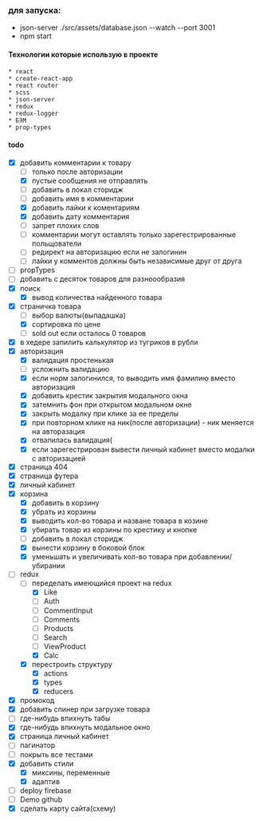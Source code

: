 ### для запуска:
* json-server ./src/assets/database.json --watch --port 3001
* npm start


#### Технологии которые использую в проекте
    * react 
    * create-react-app 
    * react router
    * scss 
    * json-server 
    * redux 
    * redux-logger 
    * БЭМ
    * prop-types


#### todo
 * [x] добавить комментарии к товару
   * [ ] только после авторизации
   * [x] пустые сообщения не отправлять
   * [ ] добавить в локал сторидж
   * [ ] добавить имя в комментарии
   * [x] добавить лайки к коментариям
   * [x] добавить дату комментария
   * [ ] запрет плохих слов
   * [ ] комментарии могут оставлять только зарегестрированные польщователи
   * [ ] редирект на авторизацию если не залогинин 
   * [ ] лайки у комментов должны быть независимые друг от друга
 * [ ] propTypes
 * [ ] добавить с десяток товаров для разноообразия
 * [x] поиск
   * [x] вывод количества найденного товара
 * [x] страничка товара
   * [ ] выбор валюты(выпадашка)
   * [x] сортировка по цене
   * [ ] sold out если осталось 0 товаров
 * [x] в хедере запилить калькулятор из тугриков в рубли 
 * [x] авторизация
   * [x] валидация простенькая
   * [ ] усложнить валидацию
   * [x] если норм залогинился, то выводить имя фамилию вместо авторизация
   * [x] добавить крестик закрытия модального окна
   * [x] затемнить фон при открытом модальном окне
   * [x] закрыть модалку при клике за ее пределы 
   * [x] при повторном клике на ник(после авторизации) - ник меняется на авторазация 
   * [x] отвалилась валидация(
   * [x] если зарегестрирован вывести личный кабинет вместо модалки с авторизацией 
 * [x] страница 404 
 * [x] страница футера
 * [x] личный кабинет
 * [x] корзина
   * [x] добавить в корзину
   * [x] убрать из корзины
   * [x] выводить кол-во товара и назване товара в козине
   * [x] убирать товар из корзины по крестику и кнопке
   * [ ] добавить в локал сторидж
   * [x] вынести корзину в боковой блок
   * [x] уменьшать и увеличивать кол-во товара при добавлении/убирании
 * [ ] redux
   * [ ] переделать имеющийся проект на redux
     * [x] Like
     * [ ] Auth
     * [ ] CommentInput
     * [ ] Comments
     * [ ] Products
     * [ ] Search
     * [ ] ViewProduct
     * [x] Calc
   * [x] перестроить структуру
     * [x] actions
     * [x] types
     * [x] reducers
 * [x] промокод
 * [x] добавить спинер при загрузке товара
 * [ ] где-нибудь впихнуть табы
 * [x] где-нибудь впихнуть модальное окно
 * [x] страница личный кабинет
 * [ ] пагинатор
 * [ ] покрыть все тестами
 * [x] добавить стили
   * [x] миксины, переменные
   * [x] адаптив
 * [ ] deploy firebase  
 * [ ] Demo github 
 * [x] сделать карту сайта(схему) 